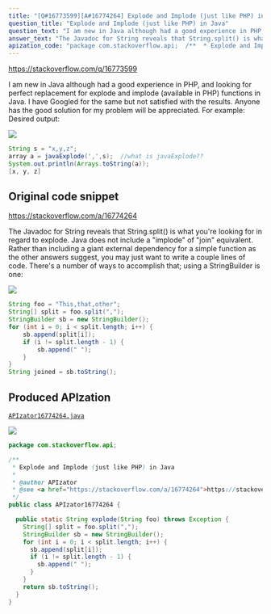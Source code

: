 ```yaml
---
title: "[Q#16773599][A#16774264] Explode and Implode (just like PHP) in Java"
question_title: "Explode and Implode (just like PHP) in Java"
question_text: "I am new in Java although had a good experience in PHP, and looking for perfect replacement for explode and implode (available in PHP) functions in Java. I have Googled for the same but not satisfied with the results. Anyone has the good solution for my problem will be appreciated. For example: Desired output:"
answer_text: "The Javadoc for String reveals that String.split() is what you're looking for in regard to explode. Java does not include a \"implode\" of \"join\" equivalent. Rather than including a giant external dependency for a simple function as the other answers suggest, you may just want to write a couple lines of code. There's a number of ways to accomplish that; using a StringBuilder is one:"
apization_code: "package com.stackoverflow.api;  /**  * Explode and Implode (just like PHP) in Java  *  * @author APIzator  * @see <a href=\"https://stackoverflow.com/a/16774264\">https://stackoverflow.com/a/16774264</a>  */ public class APIzator16774264 {    public static String explode(String foo) throws Exception {     String[] split = foo.split(\",\");     StringBuilder sb = new StringBuilder();     for (int i = 0; i < split.length; i++) {       sb.append(split[i]);       if (i != split.length - 1) {         sb.append(\" \");       }     }     return sb.toString();   } }"
---
```


https://stackoverflow.com/q/16773599

I am new in Java although had a good experience in PHP, and looking for perfect replacement for explode and implode (available in PHP) functions in Java.
I have Googled for the same but not satisfied with the results.
Anyone has the good solution for my problem will be appreciated.
For example:
Desired output:


<div class="code-logo"><img src="/stackoverflow.png" /></div>

```java
String s = "x,y,z";
array a = javaExplode(',',s);  //what is javaExplode??
System.out.println(Arrays.toString(a));
[x, y, z]
```


## Original code snippet

https://stackoverflow.com/a/16774264

The Javadoc for String reveals that String.split() is what you&#x27;re looking for in regard to explode.
Java does not include a &quot;implode&quot; of &quot;join&quot; equivalent. Rather than including a giant external dependency for a simple function as the other answers suggest, you may just want to write a couple lines of code. There&#x27;s a number of ways to accomplish that; using a StringBuilder is one:

<div class="code-logo"><img src="/stackoverflow.png" /></div>

```java
String foo = "This,that,other";
String[] split = foo.split(",");
StringBuilder sb = new StringBuilder();
for (int i = 0; i < split.length; i++) {
    sb.append(split[i]);
    if (i != split.length - 1) {
        sb.append(" ");
    }
}
String joined = sb.toString();
```

## Produced APIzation

[`APIzator16774264.java`](https://github.com/blind-papers/apization-temp-data/raw/main/search/APIzator16774264.java)

<div class="code-logo"><img src="/apizator.png" /></div>

```java
package com.stackoverflow.api;

/**
 * Explode and Implode (just like PHP) in Java
 *
 * @author APIzator
 * @see <a href="https://stackoverflow.com/a/16774264">https://stackoverflow.com/a/16774264</a>
 */
public class APIzator16774264 {

  public static String explode(String foo) throws Exception {
    String[] split = foo.split(",");
    StringBuilder sb = new StringBuilder();
    for (int i = 0; i < split.length; i++) {
      sb.append(split[i]);
      if (i != split.length - 1) {
        sb.append(" ");
      }
    }
    return sb.toString();
  }
}

```